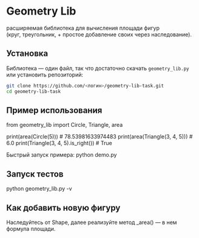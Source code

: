 # Geometry Lib

расширяемая библиотека для вычисления площади фигур  
(круг, треугольник, + простое добавление своих через наследование).

## Установка

Библиотека — один файл, так что достаточно скачать `geometry_lib.py`  
или установить репозиторий:

```bash
git clone https://github.com/<логин>/geometry-lib-task.git
cd geometry-lib-task
```


## Пример использования
from geometry_lib import Circle, Triangle, area

print(area(Circle(5)))          # 78.53981633974483
print(area(Triangle(3, 4, 5)))  # 6.0
print(Triangle(3, 4, 5).is_right())  # True

Быстрый запуск примера:
python demo.py

## Запуск тестов
python geometry_lib.py -v

## Как добавить новую фигуру
Наследуйтесь от Shape, далее реализуйте метод _area() — в нем формула площади.
